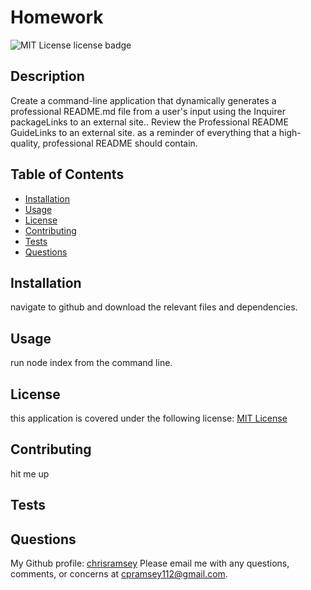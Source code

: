# Homework

  
  ![MIT License license badge](https://img.shields.io/badge/license-MIT%20License-green)
  

  ## Description 
  Create a command-line application that dynamically generates a professional README.md file from a user's input using the Inquirer packageLinks to an external site.. Review the Professional README GuideLinks to an external site. as a reminder of everything that a high-quality, professional README should contain.

  ## Table of Contents 
  - [Installation](#installation)
  - [Usage](#usage)
  - [License](#license)
  - [Contributing](#contributing)
  - [Tests](#tests)
  - [Questions](#questions)

  ## Installation
  navigate to github and download the relevant files and dependencies. 

  ## Usage
  run node index from the command line. 

  
  ## License 
  this application is covered under the following license: [MIT License](https://choosealicense.com/licenses/mit/) 
  

  ## Contributing
  hit me up 

  ## Tests 
  

  ## Questions
  My Github profile: [chrisramsey](https://github.com/c-ramsey)
  Please email me with any questions, comments, or concerns at cpramsey112@gmail.com.
